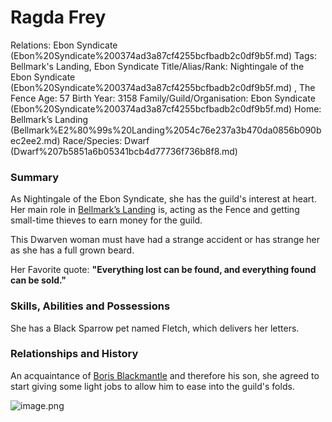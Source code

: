 # Ragda Frey

Relations: Ebon Syndicate (Ebon%20Syndicate%200374ad3a87cf4255bcfbadb2c0df9b5f.md) 
Tags: Bellmark's Landing, Ebon Syndicate
Title/Alias/Rank: Nightingale of the Ebon Syndicate (Ebon%20Syndicate%200374ad3a87cf4255bcfbadb2c0df9b5f.md) , The Fence
Age: 57
Birth Year: 3158
Family/Guild/Organisation: Ebon Syndicate (Ebon%20Syndicate%200374ad3a87cf4255bcfbadb2c0df9b5f.md) 
Home: Bellmark’s Landing (Bellmark%E2%80%99s%20Landing%2054c76e237a3b470da0856b090bec2ee2.md) 
Race/Species: Dwarf (Dwarf%207b5851a6b05341bcb4d77736f736b8f8.md)

### Summary

As Nightingale of the Ebon Syndicate, she has the guild's interest at heart. Her main role in [Bellmark’s Landing](Bellmark%E2%80%99s%20Landing%2054c76e237a3b470da0856b090bec2ee2.md) is,  acting as the Fence and getting small-time thieves to earn money for the guild.

This Dwarven woman must have had a strange accident or has strange her as she has a full grown beard.

Her Favorite quote: **"Everything lost can be found, and everything found can be sold."**

### Skills, Abilities and Possessions

She has a Black Sparrow pet named Fletch, which delivers her letters.

### **Relationships and History**

An acquaintance of [Boris Blackmantle](Boris%20Blackmantle%20f8d522d93e3446c8929afd9b5dea421b.md) and therefore his son, she agreed to start giving some light jobs to allow him to ease into the guild's folds.

![image.png](image%20119.png)